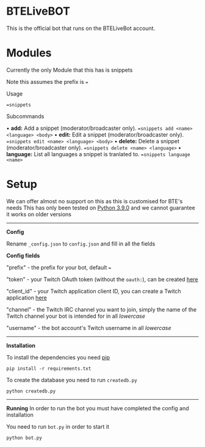 ﻿# BTELiveBOT
This is the official bot that runs on the BTELiveBot account.

# Modules
Currently the only Module that this has is snippets

Note this assumes the prefix is `=`

Usage

`=snippets`

Subcommands

• **add:** Add a snippet (moderator/broadcaster only). `=snippets add <name> <language> <body>` 
• **edit:** Edit a snippet (moderator/broadcaster only). `=snippets edit <name> <language> <body>`
 • **delete:** Delete a snippet (moderator/broadcaster only). `=snippets delete <name> <language>`
  • **language:** List all languages a snippet is tranlated to. `=snippets language <name>`

# Setup
We can offer almost no support on this as this is customised for BTE's needs
This has only been tested on [Python 3.9.0](https://www.python.org/downloads/release/python-390/) and we cannot guarantee it works on older versions
___


**Config**

 Rename `_config.json` to `config.json` and fill in all the fields

**Config fields**

"prefix" - the prefix for your bot, default `=`

"token" - your Twitch OAuth token (without the `oauth:`), can be created [here](https://twitchapps.com/tmi/)

"client_id" - your Twitch application client ID, you can create a Twitch application [here](https://dev.twitch.tv/console/apps)

"channel" -  the Twitch IRC channel you want to join, simply the name of the Twitch channel your bot is intended for in all *lowercase*

"username" -  the bot account's Twitch username in all *lowercase*
___
**Installation**

To install the dependencies you need [pip](https://pypi.org/project/pip/)

    pip install -r requirements.txt

To create the database you need to run `createdb.py`

    python createdb.py
___
**Running**
In order to run the bot you must have completed the config and installation

You need to run `bot.py` in order to start it

    python bot.py


